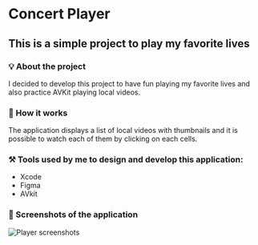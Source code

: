 # Concert Player

## This is a simple project to play my favorite lives

### 💡 About the project 

I decided to develop this project to have fun playing my favorite lives and also practice AVKit playing local videos.

### 🧐 How it works

The application displays a list of local videos with thumbnails and it is possible to watch each of them by clicking on each cells.

### ⚒️ Tools used by me to design and develop this application:

- Xcode 
- Figma
- AVkit

### 📸 Screenshots of the application
 
![Player screenshots](https://github.com/caiiocasttro/Concert-Player/assets/104564732/6f6f8a0f-9ec3-445a-947c-14296ad12a03)
